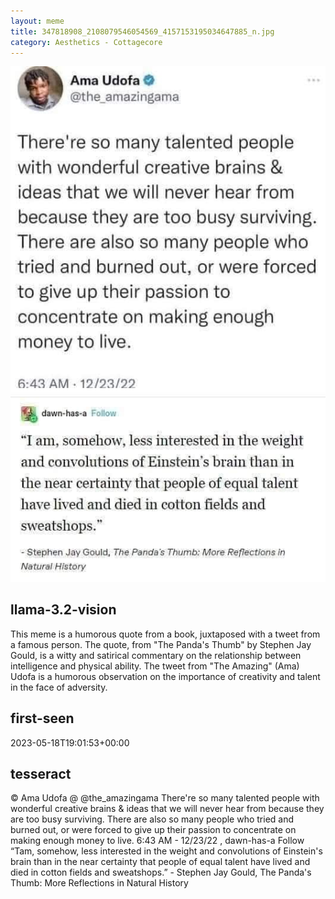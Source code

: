 ```yaml
---
layout: meme
title: 347818908_2108079546054569_4157153195034647885_n.jpg
category: Aesthetics - Cottagecore
---
```


<div markdown="0"><a href="347818908_2108079546054569_4157153195034647885_n.jpg"><img class="photo" src="347818908_2108079546054569_4157153195034647885_n.jpg" /></a>

<h2>llama-3.2-vision</h2>
<p title="Llama-3.2-Vision-11B is a really good model that probably gets the visual details right but doesn't understand literary or media references, and often fails to accurately represent the physical arrangement of objects and the implied relationships between the objects.">This meme is a humorous quote from a book, juxtaposed with a tweet from a famous person. The quote, from &quot;The Panda&#x27;s Thumb&quot; by Stephen Jay Gould, is a witty and satirical commentary on the relationship between intelligence and physical ability. The tweet from &quot;The Amazing&quot; (Ama) Udofa is a humorous observation on the importance of creativity and talent in the face of adversity.</p>

<h2>first-seen</h2>
<p title="Because Git doesn't preserve file modification times, this metadata file contains the file's modification time when it was added to the library.">2023-05-18T19:01:53+00:00</p>

<h2>tesseract</h2>
<p title="Tesseract is often terrible and just gives a lot of nonsense characters, but it used to be the state of the art, and usually it is better at correctly representing text than llama-3.2-vision-11b.">© Ama Udofa @ @the_amazingama There&#x27;re so many talented people with wonderful creative brains &amp; ideas that we will never hear from because they are too busy surviving. There are also so many people who tried and burned out, or were forced to give up their passion to concentrate on making enough money to live. 6:43 AM - 12/23/22 , dawn-has-a Follow “Tam, somehow, less interested in the weight and convolutions of Einstein&#x27;s brain than in the near certainty that people of equal talent have lived and died in cotton fields and sweatshops.” - Stephen Jay Gould, The Panda&#x27;s Thumb: More Reflections in Natural History</p>

</div>


